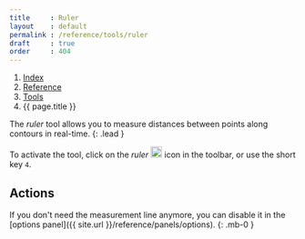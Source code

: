 ```yaml
---
title     : Ruler
layout    : default
permalink : /reference/tools/ruler
draft     : true
order     : 404
---
```


<nav aria-label="breadcrumb">
  <ol class="breadcrumb small">
    <li class="breadcrumb-item"><a href="{{ site.url }}">Index</a></li>
    <li class="breadcrumb-item"><a href="../../../reference">Reference</a></li>
    <li class="breadcrumb-item"><a href="../tools/">Tools</a></li>
    <li class="breadcrumb-item active" aria-current="page">{{ page.title }}</li>
  </ol>
</nav>

The *ruler* tool allows you to measure distances between points along contours in real-time.
{: .lead }

To activate the tool, click on the *ruler* <img height="20" src="{{ site.url }}/images/icons/ruler.svg"> icon in the toolbar, or use the short key `4`.


Actions
-------

<div class="alert alert-warning" role="alert" markdown='1'>
<i class="bi bi-exclamation-circle me-1"></i> If you don't need the measurement line anymore, you can disable it in the [options panel]({{ site.url }}/reference/panels/options).
{: .mb-0 }
</div>

[options panel]: #

